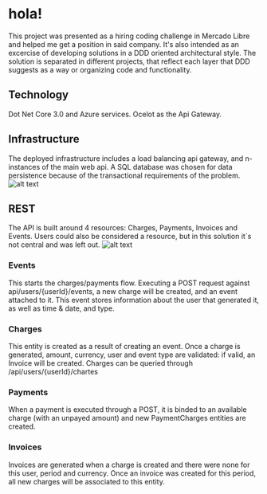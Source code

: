 # hola!

This project was presented as a hiring coding challenge in Mercado Libre and helped me get a position in said company.
It's also intended as an excercise of developing solutions in a DDD oriented architectural style. The solution is separated in different projects, that reflect each layer that DDD suggests as a way or organizing code and functionality.

## Technology
Dot Net Core 3.0 and Azure services.
Ocelot as the Api Gateway.

## Infrastructure
The deployed infrastructure includes a load balancing api gateway, and n-instances of the main web api. A SQL database was chosen for data persistence because of the transactional requirements of the problem.
![alt text](http://alejozito.com/github_images/diagramaInfra.JPG "Infrastructure diagram")

## REST
The API is built around 4 resources: Charges, Payments, Invoices and Events. Users could also be considered a resource, but in this solution it´s not central and was left out.
![alt text](http://alejozito.com/github_images/diagEntidades.JPG "Entitiy relationship diagram")


### Events
This starts the charges/payments flow. Executing a POST request against api/users/{userId}/events, a new charge will be created, and an event attached to it. This event stores information about the user that generated it, as well as time & date, and type.

### Charges
This entity is created as a result of creating an event. Once a charge is generated, amount, currency, user and event type are validated: if valid, an Invoice will be created.
Charges can be queried through /api/users/{userId}/chartes

### Payments
When a payment is executed through a POST, it is binded to an available charge (with an unpayed amount) and new PaymentCharges entities are created.

### Invoices
Invoices are generated when a charge is created and there were none for this user, period and currency. Once an invoice was created for this period, all new charges will be associated to this entity.
